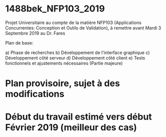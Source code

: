 # 1488bek_NFP103_2019

Projet Universitaire au compte de la matière NFP103 (Applications Concurrentes: Conception et Outils de Validation), à remettre avant Mardi 3 Septembre 2019 au Dr. Fares

Plan de base:

a) Phase de recherches
b) Développement de l'interface graphique
c) Développement côté serveur
d) Développement côté client
e) Tests fonctionnels et ajustements nécessaires (Partie majeure)

# Plan provisoire, sujet à des modifications
# Début du travail estimé vers début Février 2019 (meilleur des cas)
